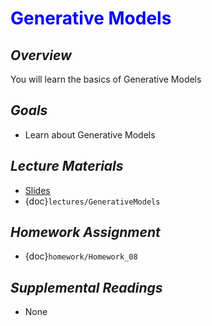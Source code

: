 # <span style="color: blue;"><b>Generative Models</b></span>

## *Overview*
You will learn the basics of Generative Models

## *Goals*
* Learn about Generative Models

## *Lecture Materials*
* [Slides]()
* {doc}`lectures/GenerativeModels`

## *Homework Assignment*
* {doc}`homework/Homework_08`

## *Supplemental Readings*
* None